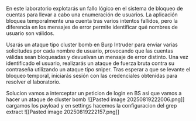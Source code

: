 En este laboratorio explotarás un fallo lógico en el sistema de bloqueo de cuentas para llevar a cabo una enumeración de usuarios. La aplicación bloquea temporalmente una cuenta tras varios intentos fallidos, pero la diferencia en los mensajes de error permite identificar qué nombres de usuario son válidos.

Usarás un ataque tipo cluster bomb en Burp Intruder para enviar varias solicitudes por cada nombre de usuario, provocando que las cuentas válidas sean bloqueadas y devuelvan un mensaje de error distinto. Una vez identificado el usuario, realizarás un ataque de fuerza bruta contra su contraseña utilizando un ataque tipo sniper. Tras esperar a que se levante el bloqueo temporal, iniciarás sesión con las credenciales obtenidas para resolver el laboratorio.

Solucion
vamos a interceptar un peticion de login en BS
asi que vamos a hacer un ataque de cluster bomb
![[Pasted image 20250819222006.png]]
cargamos los payload y en settings hacemos la configuracion del grep extract
![[Pasted image 20250819222157.png]]
